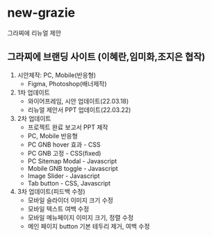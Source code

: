 # new-grazie
그라찌에 리뉴얼 제안
## 그라찌에 브랜딩 사이트 (이혜란,임미화,조지은 협작)
1. 시안제작: PC, Mobile(반응형)
   - Figma, Photoshop(배너제작)
2. 1차 업데이트
   - 와이어프레임, 시안 업데이트(22.03.18)
   - 리뉴얼 제안서 PPT 업데이트(22.03.22)
3. 2차 업데이트
   - 프로젝트 완료 보고서 PPT 제작
   - PC, Mobile 반응형
   - PC GNB hover 효과 - CSS
   - PC GNB 고정 - CSS(fixed)
   - PC Sitemap Modal - Javascript
   - Mobile GNB toggle - Javascript
   - Image Slider - Javascript
   - Tab button - CSS, Javascript
4. 3차 업데이트(피드백 수정)
   - 모바일 슬라이더 이미지 크기 수정
   - 모바일 텍스트 여백 수정
   - 모바일 메뉴페이지 이미지 크기, 정렬 수정
   - 메인 페이지 button 기본 테두리 제거, 여백 수정